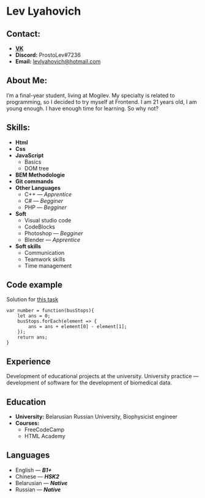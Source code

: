 # **Lev Lyahovich**
## **Contact:**
* **[VK](https://vk.com/id21866246)**
* **Discord:** ProstoLev#7236
* **Email:** [levlyahovich@hotmail.com](mailto:levlyahovich@hotmail.com)
## **About Me:**
I’m a final-year student, living at Mogilev. My specialty is related to programming, so I decided to try myself at Frontend. I am 21 years old, I am young enough. I have enough time for learning. So why not?
## **Skills:**
* **Html**
* **Css**
* **JavaScript**
    * Basics
    * DOM tree
* **BEM Methodologie**
* **Git commands**
* **Other Languages**
    * C++ — *Apprentice*
    * C# — *Begginer*
    * PHP — *Begginer*
* **Soft**
    * Visual studio code
    * CodeBlocks
    * Photoshop — *Begginer*
    * Blender — *Apprentice*
* **Soft skills**
    * Communication
    * Teamwork skills
    * Time management
## **Code example**
Solution for [this task](https://www.codewars.com/kata/5648b12ce68d9daa6b000099)
```
var number = function(busStops){
    let ans = 0;
    busStops.forEach(element => {
        ans = ans + element[0] - element[1];
    });
    return ans;
}
```
## **Experience**
Development of educational projects at the university. University practice — development of software for the development of biomedical data.
## **Education**
* **University:** Belarusian Russian University, Biophysicist engineer
* **Courses:**
    * FreeCodeCamp
    * HTML Academy
## **Languages**
* English — ***B1+***
* Chinese — ***HSK2***
* Belarusian — ***Native***
* Russian — ***Native***